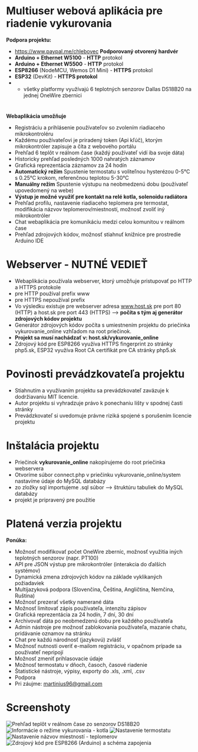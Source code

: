 # Multiuser webová aplikácia pre riadenie vykurovania
**Podpora projektu:**
* https://www.paypal.me/chlebovec
**Podporovaný otvorený hardvér**
* **Arduino + Ethernet W5100** - **HTTP** protokol
* **Arduino + Ethernet W5500** - **HTTP** protokol
* **ESP8266** (NodeMCU, Wemos D1 Mini) - **HTTPS** protokol
* **ESP32** (DevKit) - **HTTPS protokol**
* - všetky platformy využívajú 6 teplotných senzorov Dallas DS18B20 na jednej OneWire zbernici
#
**Webaplikácia umožňuje**
* Registráciu a prihlásenie používateľov so zvolením riadiaceho mikrokontroléru
* Každému používateľovi je priradený token (Api kľúč), ktorým mikrokontróler zapisuje a číta z webového portálu
* Prehľad 6 teplôt v reálnom čase (každý používateľ vidí iba svoje dáta)
* Historicky prehľad posledných 1000 nahratých záznamov
* Grafická reprezentácia záznamov za 24 hodín
* **Automatický režim** Spustenie termostatu s voliteľnou hysterézou 0-5°C s 0.25°C krokom, referenčnou teplotou 5-30°C
* **Manuálny režim** Spustenie výstupu na neobmedzenú dobu (používateľ upovedomený na webe)
* **Výstup je možné využiť pre kontakt na relé kotla, solenoidu radiátora**
* Prehľad profilu, nastavenie riadiaceho teplomera pre termostat, modifikácia názvov teplomerov/miestností, možnosť zvoliť iný mikrokontróler
* Chat webaplikácia pre komunikáciu medzi celou komunitou v reálnom čase
* Prehľad zdrojových kódov, možnosť stiahnuť knižnice pre prostredie Arduino IDE

# Webserver - NUTNÉ VEDIEŤ
* Webaplikácia používala webserver, ktorý umožňuje pristupovať po HTTP a HTTPS protokole
* pre HTTP používal prefix www
* pre HTTPS nepoužíval prefix
* Vo výsledku existuje pre webserver adresa www.host.sk pre port 80 (HTTP) a host.sk pre port 443 (HTTPS) --> **počíta s tým aj generátor zdrojových kódov projektu**
* Generátor zdrojových kódov počíta s umiestnením projektu do priečinka vykurovanie_online vzhľadom na root priečinok.
* **Projekt sa musí nachádzať v: host.sk/vykurovanie_online**
* Zdrojový kód pre ESP8266 využíva HTTPS fingerprint zo stránky php5.sk, ESP32 využíva Root CA certifikát pre CA stránky php5.sk

# Povinosti prevádzkovateľa projektu
* Stiahnutím a využívaním projektu sa prevádzkovateľ zaväzuje k dodržiavaniu MIT licencie. 
* Autor projektu si vyhradzuje právo k ponechaniu lišty v spodnej časti stránky
* Prevádzkovateľ si uvedomuje právne riziká spojené s porušením licencie projektu

# Inštalácia projektu
* Priečinok **vykurovanie_online** nakopírujeme do root priečinka webservera
* Otvoríme súbor connect.php v priečinku vykurovanie_online/system nastavíme údaje do MySQL databázy
* zo zložky sql importujeme .sql súbor --> štruktúru tabuliek do MySQL databázy
* projekt je pripravený pre použitie

# Platená verzia projektu
**Ponúka:**
* Možnosť modifikovať počet OneWire zberníc, možnosť využitia iných teplotných senzorov (napr. PT100)
* API pre JSON výstup pre mikrokontróler (interakcia do ďalších systémov)
* Dynamická zmena zdrojových kódov na základe vyklikaných požiadaviek
* Multijazyková podpora (Slovenčina, Čeština, Angličtina, Nemčina, Ruština)
* Možnosť prezerať všetky namerané dáta
* Možnosť limitovať zápis používateľa, intenzitu zápisov
* Grafická reprezentácia za 24 hodín, 7 dní, 30 dní
* Archivovať dáta po neobmedzenú dobu pre každého používateľa
* Admin nástroje pre možnosť zablokovania používateľa, mazanie chatu, pridávanie oznamov na stránku
* Chat pre každú národnosť (jazykovú) zvlášť
* Možnosť nutnosti overiť e-mailom registráciu, v opačnom prípade sa používateľ nepripojí
* Možnosť zmeniť prihlasovacie údaje
* Možnosť termostatu v dňoch, časoch, časové riadenie
* Štatistické nástroje, výpisy, exporty do .xls, .xml, .csv
* Podpora
* Pri záujme: martinius96@gmail.com

# Screenshoty
![Prehľad teplôt v reálnom čase zo senzorov DS18B20](https://i.imgur.com/ABBGfCK.png)
![Informácie o režime vykurovania - kotla](https://i.imgur.com/HOFA4sy.png)
![Nastavenie termostatu](https://i.imgur.com/T2jjkw2.png)
![Nastavenie názvov miestností - teplomerov](https://i.imgur.com/jZKUvUX.png)
![Zdrojový kód pre ESP8266 (Arduino) a schéma zapojenia](https://octodex.github.com/images/yaktocat.png)
